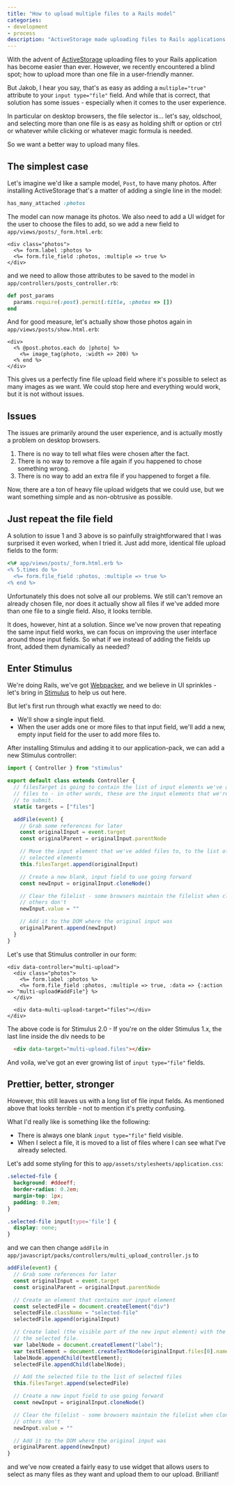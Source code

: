 ```yaml
---
title: "How to upload multiple files to a Rails model"
categories:
- development
- process
description: "ActiveStorage made uploading files to Rails applications simple, but it does not help us upload more than one file at a time in a user friendly manner"
---
```


With the advent of [ActiveStorage](https://guides.rubyonrails.org/active_storage_overview.html) uploading files to your Rails application has become easier than ever. However, we recently encountered a blind spot; how to upload more than one file in a user-friendly manner.

<!--more-->

But Jakob, I hear you say, that's as easy as adding a `multiple="true"` attribute to your `input type="file"` field. And while that is correct, that solution has some issues - especially when it comes to the user experience.

In particular on desktop browsers, the file selector is... let's say, oldschool, and selecting more than one file is as easy as holding shift or option or ctrl or whatever while clicking or whatever magic formula is needed.

So we want a better way to upload many files.

## The simplest case

Let's imagine we'd like a sample model, `Post`, to have many photos. After installing ActiveStorage that's a matter of adding a single line in the model:

```ruby
has_many_attached :photos
```

The model can now manage its photos. We also need to add a UI widget for the user to choose the files to add, so we add a new field to `app/views/posts/_form.html.erb`:

```erb
<div class="photos">
  <%= form.label :photos %>
  <%= form.file_field :photos, :multiple => true %>
</div>
```

and we need to allow those attributes to be saved to the model in `app/controllers/posts_controller.rb`:

```ruby
def post_params
  params.require(:post).permit(:title, :photos => [])
end
```

And for good measure, let's actually show those photos again in `app/views/posts/show.html.erb`:

```erb
<div>
  <% @post.photos.each do |photo| %>
    <%= image_tag(photo, :width => 200) %>
  <% end %>
</div>
```

This gives us a perfectly fine file upload field where it's possible to select as many images as we want. We could stop here and everything would work, but it is not without issues.

## Issues

The issues are primarily around the user experience, and is actually mostly a problem on desktop browsers.

1. There is no way to tell what files were chosen after the fact.
2. There is no way to remove a file again if you happened to chose something wrong.
3. There is no way to add an extra file if you happened to forget a file.

Now, there are a ton of heavy file upload widgets that we could use, but we want something simple and as non-obtrusive as possible.

## Just repeat the file field

A solution to issue 1 and 3 above is so painfully straightforwared that I was surprised it even worked, when I tried it. Just add more, identical file upload fields to the form:

```ruby
<%# app/views/posts/_form.html.erb %>
<% 5.times do %>
  <%= form.file_field :photos, :multiple => true %>
<% end %>
```

Unfortunately this does not solve all our problems. We still can't remove an already chosen file, nor does it actually show all files if we've added more than one file to a single field. Also, it looks terrible.

It does, however, hint at a solution. Since we've now proven that repeating the same input field works, we can focus on improving the user interface around those input fields. So what if we instead of adding the fields up front, added them dynamically as needed?

## Enter Stimulus

We're doing Rails, we've got [Webpack](https://webpack.js.org/)[er](https://github.com/rails/webpacker), and we believe in UI sprinkles - let's bring in [Stimulus](https://stimulusjs.org/) to help us out here.

But let's first run through what exactly we need to do:

- We'll show a single input field.
- When the user adds one or more files to that input field, we'll add a new, empty input field for the user to add more files to.

After installing Stimulus and adding it to our application-pack, we can add a new Stimulus controller:

```jsx
import { Controller } from "stimulus"

export default class extends Controller {
  // filesTarget is going to contain the list of input elements we've added
  // files to - in other words, these are the input elements that we're going
  // to submit.
  static targets = ["files"]

  addFile(event) {
    // Grab some references for later
    const originalInput = event.target
    const originalParent = originalInput.parentNode

    // Move the input element that we've added files to, to the list of
    // selected elements
    this.filesTarget.append(originalInput)

    // Create a new blank, input field to use going forward
    const newInput = originalInput.cloneNode()

    // Clear the filelist - some browsers maintain the filelist when cloning,
    // others don't
    newInput.value = ""

    // Add it to the DOM where the original input was
    originalParent.append(newInput)
  }
}
```

Let's use that Stimulus controller in our form:

```erb
<div data-controller="multi-upload">
  <div class="photos">
    <%= form.label :photos %>
    <%= form.file_field :photos, :multiple => true, :data => {:action => "multi-upload#addFile"} %>
  </div>

  <div data-multi-upload-target="files"></div>
</div>
```

The above code is for Stimulus 2.0 - If you're on the older Stimulus 1.x, the last line inside the div needs to be

```html
  <div data-target="multi-upload.files"></div>
```

And voila, we've got an ever growing list of `input type="file"` fields.

## Prettier, better, stronger

However, this still leaves us with a long list of file input fields. As mentioned above that looks terrible - not to mention it's pretty confusing.

What I'd really like is something like the following:

- There is always one blank `input type="file"` field visible.
- When I select a file, it is moved to a list of files where I can see what I've already selected.

Let's add some styling for this to `app/assets/stylesheets/application.css`:

```css
.selected-file {
  background: #ddeeff;
  border-radius: 0.2em;
  margin-top: 1px;
  padding: 0.2em;
}

.selected-file input[type='file'] {
  display: none;
}
```

and we can then change `addFile` in `app/javascript/packs/controllers/multi_upload_controller.js` to

```jsx
addFile(event) {
  // Grab some references for later
  const originalInput = event.target
  const originalParent = originalInput.parentNode

  // Create an element that contains our input element
  const selectedFile = document.createElement("div")
  selectedFile.className = "selected-file"
  selectedFile.append(originalInput)

  // Create label (the visible part of the new input element) with the name of
  // the selected file.
  var labelNode = document.createElement("label");
  var textElement = document.createTextNode(originalInput.files[0].name);
  labelNode.appendChild(textElement);
  selectedFile.appendChild(labelNode);

  // Add the selected file to the list of selected files
  this.filesTarget.append(selectedFile)

  // Create a new input field to use going forward
  const newInput = originalInput.cloneNode()

  // Clear the filelist - some browsers maintain the filelist when cloning,
  // others don't
  newInput.value = ""

  // Add it to the DOM where the original input was
  originalParent.append(newInput)
}
```

and we've now created a fairly easy to use widget that allows users to select as many files as they want and upload them to our upload. Brilliant!
